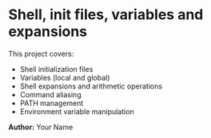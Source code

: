 # Shell, init files, variables and expansions

This project covers:
- Shell initialization files
- Variables (local and global)
- Shell expansions and arithmetic operations
- Command aliasing
- PATH management
- Environment variable manipulation

**Author:** Your Name

